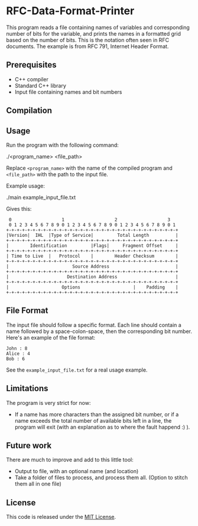 # RFC-Data-Format-Printer

This program reads a file containing names of variables and corresponding number of bits for the variable, and prints the names in a formatted grid based on the number of bits. This is the notation often seen in RFC documents. The example is from RFC 791, Internet Header Format.

## Prerequisites

- C++ compiler
- Standard C++ library
- Input file containing names and bit numbers

## Compilation


## Usage

Run the program with the following command:

./<program_name> <file_path>

Replace `<program_name>` with the name of the compiled program and `<file_path>` with the path to the input file.

Example usage:

./main example_input_file.txt

Gives this:

     0                   1                   2                   3                  
     0 1 2 3 4 5 6 7 8 9 0 1 2 3 4 5 6 7 8 9 0 1 2 3 4 5 6 7 8 9 0 1
    +-+-+-+-+-+-+-+-+-+-+-+-+-+-+-+-+-+-+-+-+-+-+-+-+-+-+-+-+-+-+-+-+
    |Version|  IHL  |Type of Service|         Total Length          |
    +-+-+-+-+-+-+-+-+-+-+-+-+-+-+-+-+-+-+-+-+-+-+-+-+-+-+-+-+-+-+-+-+
    |        Identification         |Flags|     Fragment Offset     |
    +-+-+-+-+-+-+-+-+-+-+-+-+-+-+-+-+-+-+-+-+-+-+-+-+-+-+-+-+-+-+-+-+
    | Time to Live  |   Protocol    |        Header Checksum        |
    +-+-+-+-+-+-+-+-+-+-+-+-+-+-+-+-+-+-+-+-+-+-+-+-+-+-+-+-+-+-+-+-+
    |                        Source Address                         |
    +-+-+-+-+-+-+-+-+-+-+-+-+-+-+-+-+-+-+-+-+-+-+-+-+-+-+-+-+-+-+-+-+
    |                      Destination Address                      |
    +-+-+-+-+-+-+-+-+-+-+-+-+-+-+-+-+-+-+-+-+-+-+-+-+-+-+-+-+-+-+-+-+
    |                    Options                    |    Padding    |
    +-+-+-+-+-+-+-+-+-+-+-+-+-+-+-+-+-+-+-+-+-+-+-+-+-+-+-+-+-+-+-+-+

## File Format

The input file should follow a specific format. Each line should contain a name followed by a space-colon-space, then the corresponding bit number. Here's an example of the file format:

    John : 8
    Alice : 4
    Bob : 6

See the `example_input_file.txt` for a real usage example.

## Limitations

The program is very strict for now:

- If a name has more characters than the assigned bit number, or if a name exceeds the total number of available bits left in a line, the program will exit (with an explanation as to where the fault happend :) ).

## Future work

There are much to improve and add to this little tool:

- Output to file, with an optional name (and location)
- Take a folder of files to process, and process them all. (Option to stitch them all in one file)

## License

This code is released under the [MIT License](LICENSE).

